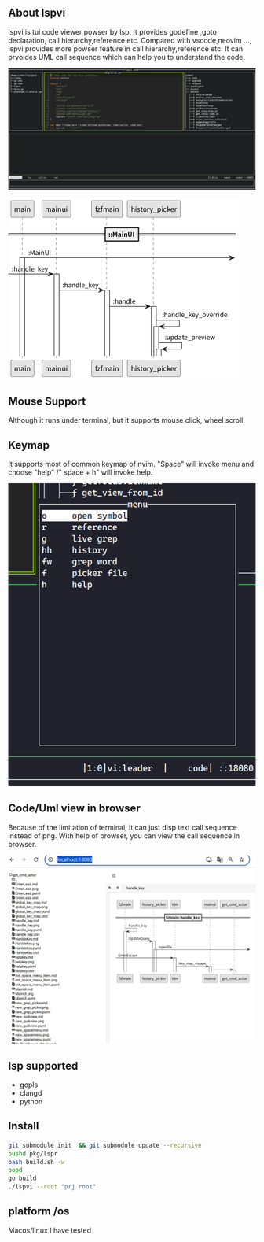 ## About lspvi
lspvi is tui code viewer powser by lsp.
It provides godefine ,goto declaration, call hierarchy,reference  etc.
Compared with vscode,neovim ..., lspvi provides  more powser feature in call hierarchy,reference etc. It can prvoides UML call sequence which can help you to understand the code.

![terminal](screen1.png)

![uml](main.png)
## Mouse Support
Although it runs under terminal, but it supports mouse click, wheel scroll.
## Keymap 
It supports most of common keymap of nvim. "Space" will invoke menu and  choose "help" /" space + h" will invoke help.

![keymap](keymap.png)

## Code/Uml  view in browser
Because of the limitation of terminal, it can just disp text call sequence instead of png. With help of browser, you can view the call sequence in browser.

![web](web.png)

## lsp supported
- gopls
- clangd
- python

## Install
~~~sh
git submodule init  && git submodule update --recursive
pushd pkg/lspr
bash build.sh -w
popd
go build
./lspvi --root "prj root"
~~~

## platform /os 
Macos/linux I have tested

